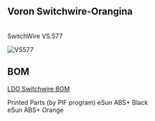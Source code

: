 <H2><b>Voron Switchwire-Orangina</b></H2> <br/>
SwitchWire VS.577

![VS577](https://user-images.githubusercontent.com/77007416/222250468-3afc589a-c948-4cdb-8b78-95d46b495813.jpg)

<H2>BOM</H2>
<a href=https://docs.ldomotors.com/en/voron/voronsw/sw-bom>LDO Switchwire BOM</a><br/>

Printed Parts (by PIF program) 
eSun ABS+ Black <br/>
eSun ABS+ Orange <br/>